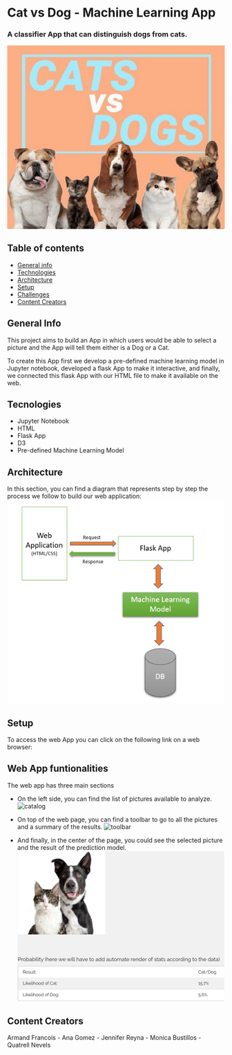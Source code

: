 # Cat vs Dog - Machine Learning App
### A classifier App that can distinguish dogs from cats.
![catgog](Readme_images/catdog_image.png)

## Table of contents
* [General info](#general-info)
* [Technologies](#technologies)
* [Architecture](#Architecture)
* [Setup](#setup)
* [Challenges](#challenges)
* [Content Creators](#Content-Creators)

## General Info
This project aims to build an App in which users would be able to select a picture and the App will tell them either is a Dog or a Cat.

To create this App first we develop a pre-defined machine learning model in Jupyter notebook, developed a flask App to make it interactive, and finally, we connected this flask App with our HTML file to make it available on the web.

## Tecnologies
* Jupyter Notebook
* HTML
* Flask App
* D3
* Pre-defined Machine Learning Model

## Architecture
In this section, you can find a diagram that represents step by step the process we follow to build our web application:
![Architecture](Readme_images/Architecture.png)

## Setup
To access the web App you can click on the following link on a web browser:

## Web App funtionalities
The web app has three main sections

* On the left side, you can find the list of pictures available to analyze.
![catalog](Readme_images/catalog_image.png)

* On top of the web page, you can find a toolbar to go to all the pictures and a summary of the results.
![toolbar](Readme_images/toolbar_image.png)

* And finally, in the center of the page, you could see the selected picture and the result of the prediction model.
![prediction](Readme_images/chart.png)

## Content Creators
Armand Francois - Ana Gomez - Jennifer Reyna - Monica Bustillos - Quatrell Nevels

